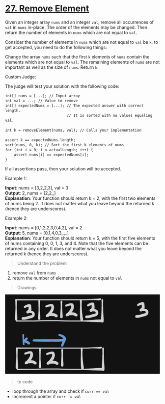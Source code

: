 # <a href="https://leetcode.com/problems/remove-element/?envType=study-plan-v2&envId=top-interview-150">27. Remove Element</a>

Given an integer array `nums` and an integer `val`, remove all occurrences of `val` in `nums` in-place. The order of the elements may be changed. Then return the number of elements in `nums` which are not equal to `val`.

Consider the number of elements in `nums` which are not equal to `val` be `k`, to get accepted, you need to do the following things:

Change the array `nums` such that the first `k` elements of `nums` contain the elements which are not equal to `val`. The remaining elements of `nums` are not important as well as the size of `nums`.
Return `k`.

Custom Judge:

The judge will test your solution with the following code:
```
int[] nums = [...]; // Input array
int val = ...; // Value to remove
int[] expectedNums = [...]; // The expected answer with correct length.
                            // It is sorted with no values equaling val.

int k = removeElement(nums, val); // Calls your implementation

assert k == expectedNums.length;
sort(nums, 0, k); // Sort the first k elements of nums
for (int i = 0; i < actualLength; i++) {
    assert nums[i] == expectedNums[i];
}
```
If all assertions pass, then your solution will be accepted.

 

Example 1:

**Input**: nums = [3,2,2,3], val = 3<br>
**Output**: 2, nums = [2,2,_,_]<br>
**Explanation**: Your function should return k = 2, with the first two elements of nums being 2.
It does not matter what you leave beyond the returned k (hence they are underscores).


Example 2:

**Input**: nums = [0,1,2,2,3,0,4,2], val = 2<br>
**Output**: 5, nums = [0,1,4,0,3,_,_,_]<br>
**Explanation**: Your function should return k = 5, with the first five elements of nums containing 0, 0, 1, 3, and 4.
Note that the five elements can be returned in any order.
It does not matter what you leave beyond the returned k (hence they are underscores).

> Understand the problem

1. remove `val` from `nums`
2. return the number of elements in `nums` not equal to `val`

> Drawings

<img src="assets/image.png" alt="img"/>


> to code

- loop through the array and check if `curr == val`
- increment a pointer if `curr != val`

